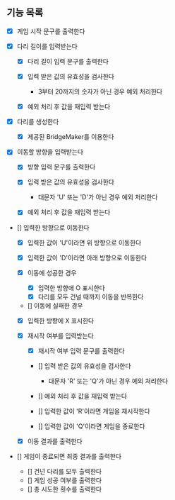 ## 기능 목록

- [x] 게임 시작 문구를 출력한다

- [x] 다리 길이를 입력받는다

  - [x] 다리 길이 입력 문구를 출력한다

  - [x] 입력 받은 값의 유효성을 검사한다
    - 3부터 20까지의 숫자가 아닌 경우 예외 처리한다
  - [x] 예외 처리 후 값을 재입력 받는다

- [x] 다리를 생성한다

  - [x] 제공된 BridgeMaker를 이용한다

- [x] 이동할 방향을 입력받는다

  - [x] 방향 입력 문구를 출력한다

  - [x] 입력 받은 값의 유효성을 검사한다
    - 대문자 'U' 또는 'D'가 아닌 경우 예외 처리한다
  - [x] 예외 처리 후 값을 재입력 받는다

- [] 입력한 방향으로 이동한다

  - [x] 입력한 값이 'U'이라면 위 방향으로 이동한다
  - [x] 입력한 값이 'D'이라면 아래 방향으로 이동한다

  - [x] 이동에 성공한 경우

    - [x] 입력한 방향에 O 표시한다
    - [x] 다리를 모두 건널 때까지 이동을 반복한다

  - [] 이동에 실패한 경우

  - [x] 입력한 방향에 X 표시한다
  - [x] 재시작 여부를 입력받는다

    - [x] 재시작 여부 입력 문구를 출력한다

    - [] 입력 받은 값의 유효성을 검사한다
      - 대문자 'R' 또는 'Q'가 아닌 경우 예외 처리한다
    - [] 예외 처리 후 값을 재입력 받는다

    - [] 입력한 값이 'R'이라면 게임을 재시작한다
    - [] 입력한 값이 'Q'이라면 게임을 종료한다

  - [x] 이동 결과를 출력한다

- [] 게임이 종료되면 최종 결과를 출력한다

  - [] 건넌 다리를 모두 출력한다
  - [] 게임 성공 여부를 출력한다
  - [] 총 시도한 횟수를 출력한다
